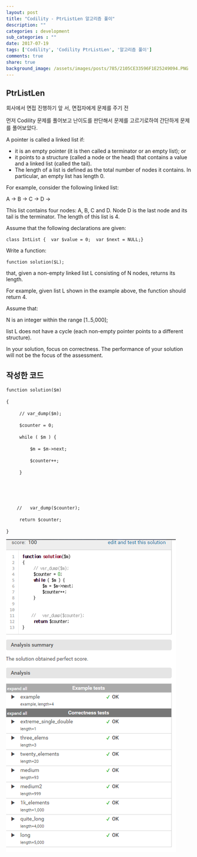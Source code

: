 ```yaml
---
layout: post
title: "Codility - PtrListLen 알고리즘 풀이"
description: ""
categories : development
sub_categories : ""
date: 2017-07-19
tags: ['Codility', 'Codility PtrListLen', '알고리즘 풀이']
comments: true
share: true
background_image: /assets/images/posts/785/2105CE33596F1E25249094.PNG
---
```

  

## PtrListLen

회사에서 면접 진행하기 앞 서, 면접자에게 문제를 주기 전

먼저 Codility 문제를 풀어보고 난이도를 판단해서 문제를 고르기로하여 간단하게 문제를 풀어보았다.


A pointer is called a linked list if:

  

  * it is an empty pointer (it is then called a terminator or an empty list); or
  * it points to a structure (called a node or the head) that contains a value and a linked list (called the tail).
  * The length of a list is defined as the total number of nodes it contains. In particular, an empty list has length 0.

  

For example, consider the following linked list:

  

A -> B -> C -> D ->

This list contains four nodes: A, B, C and D. Node D is the last node and its
tail is the terminator. The length of this list is 4.

  

Assume that the following declarations are given:

  

    class IntList {  var $value = 0;  var $next = NULL;}

  

Write a function:

  

    function solution($L);

  

that, given a non-empty linked list L consisting of N nodes, returns its
length.

  

For example, given list L shown in the example above, the function should
return 4.

  

Assume that:

  

N is an integer within the range [1..5,000];

list L does not have a cycle (each non-empty pointer points to a different
structure).

In your solution, focus on correctness. The performance of your solution will
not be the focus of the assessment.

  

## 작성한 코드


    function solution($m)
    
    {
    
         // var_dump($m);
    
         $counter = 0;
    
         while ( $m ) {
    
             $m = $m->next;
    
             $counter++;
    
         }
    
         
    
         
    
        //   var_dump($counter);
    
         return $counter;
    
    }


![](/assets/images/posts/785/2105CE33596F1E25249094.PNG)

  

  

